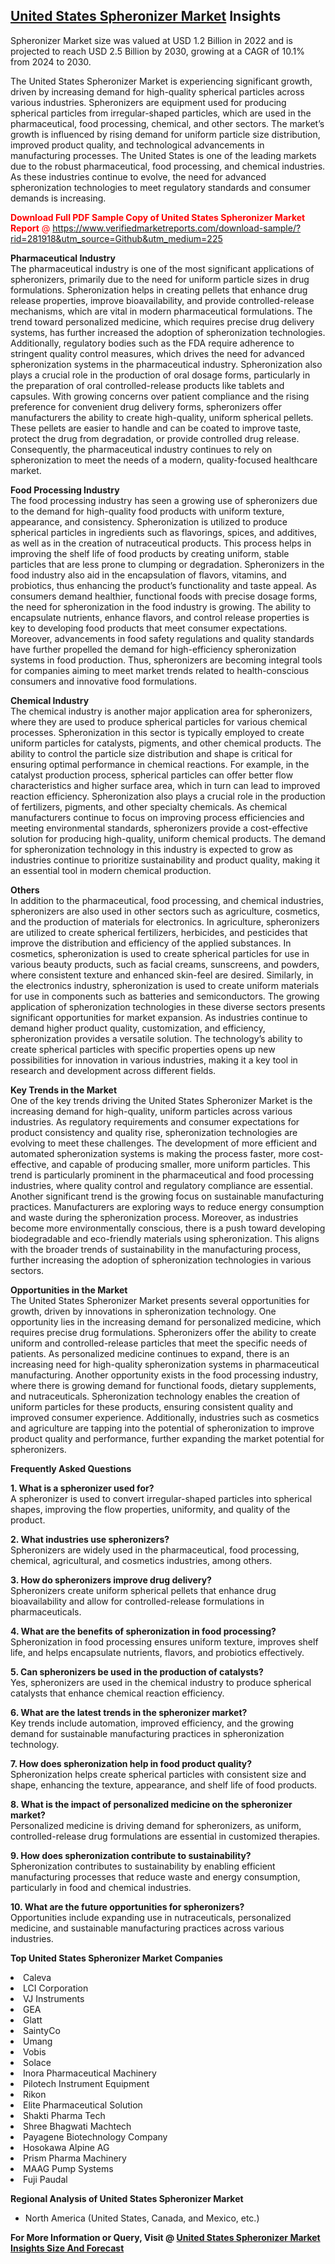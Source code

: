 <h2><a href="https://www.verifiedmarketreports.com/download-sample/?rid=281918&amp;utm_source=Github&amp;utm_medium=225" target="_blank">United States Spheronizer Market</a> Insights</h2><p>Spheronizer Market size was valued at USD 1.2 Billion in 2022 and is projected to reach USD 2.5 Billion by 2030, growing at a CAGR of 10.1% from 2024 to 2030.</p><p><p>The United States Spheronizer Market is experiencing significant growth, driven by increasing demand for high-quality spherical particles across various industries. Spheronizers are equipment used for producing spherical particles from irregular-shaped particles, which are used in the pharmaceutical, food processing, chemical, and other sectors. The market’s growth is influenced by rising demand for uniform particle size distribution, improved product quality, and technological advancements in manufacturing processes. The United States is one of the leading markets due to the robust pharmaceutical, food processing, and chemical industries. As these industries continue to evolve, the need for advanced spheronization technologies to meet regulatory standards and consumer demands is increasing. <p><span class=""><span style="color: #ff0000;"><strong>Download Full PDF Sample Copy of United States Spheronizer Market Report</strong> @ </span><a href="https://www.verifiedmarketreports.com/download-sample/?rid=281918&amp;utm_source=Github&amp;utm_medium=225" target="_blank">https://www.verifiedmarketreports.com/download-sample/?rid=281918&amp;utm_source=Github&amp;utm_medium=225</a></span></p> </p> <p><strong>Pharmaceutical Industry</strong><br>The pharmaceutical industry is one of the most significant applications of spheronizers, primarily due to the need for uniform particle sizes in drug formulations. Spheronization helps in creating pellets that enhance drug release properties, improve bioavailability, and provide controlled-release mechanisms, which are vital in modern pharmaceutical formulations. The trend toward personalized medicine, which requires precise drug delivery systems, has further increased the adoption of spheronization technologies. Additionally, regulatory bodies such as the FDA require adherence to stringent quality control measures, which drives the need for advanced spheronization systems in the pharmaceutical industry. Spheronization also plays a crucial role in the production of oral dosage forms, particularly in the preparation of oral controlled-release products like tablets and capsules. With growing concerns over patient compliance and the rising preference for convenient drug delivery forms, spheronizers offer manufacturers the ability to create high-quality, uniform spherical pellets. These pellets are easier to handle and can be coated to improve taste, protect the drug from degradation, or provide controlled drug release. Consequently, the pharmaceutical industry continues to rely on spheronization to meet the needs of a modern, quality-focused healthcare market.</p> <p><strong>Food Processing Industry</strong><br>The food processing industry has seen a growing use of spheronizers due to the demand for high-quality food products with uniform texture, appearance, and consistency. Spheronization is utilized to produce spherical particles in ingredients such as flavorings, spices, and additives, as well as in the creation of nutraceutical products. This process helps in improving the shelf life of food products by creating uniform, stable particles that are less prone to clumping or degradation. Spheronizers in the food industry also aid in the encapsulation of flavors, vitamins, and probiotics, thus enhancing the product’s functionality and taste appeal. As consumers demand healthier, functional foods with precise dosage forms, the need for spheronization in the food industry is growing. The ability to encapsulate nutrients, enhance flavors, and control release properties is key to developing food products that meet consumer expectations. Moreover, advancements in food safety regulations and quality standards have further propelled the demand for high-efficiency spheronization systems in food production. Thus, spheronizers are becoming integral tools for companies aiming to meet market trends related to health-conscious consumers and innovative food formulations.</p> <p><strong>Chemical Industry</strong><br>The chemical industry is another major application area for spheronizers, where they are used to produce spherical particles for various chemical processes. Spheronization in this sector is typically employed to create uniform particles for catalysts, pigments, and other chemical products. The ability to control the particle size distribution and shape is critical for ensuring optimal performance in chemical reactions. For example, in the catalyst production process, spherical particles can offer better flow characteristics and higher surface area, which in turn can lead to improved reaction efficiency. Spheronization also plays a crucial role in the production of fertilizers, pigments, and other specialty chemicals. As chemical manufacturers continue to focus on improving process efficiencies and meeting environmental standards, spheronizers provide a cost-effective solution for producing high-quality, uniform chemical products. The demand for spheronization technology in this industry is expected to grow as industries continue to prioritize sustainability and product quality, making it an essential tool in modern chemical production.</p> <p><strong>Others</strong><br>In addition to the pharmaceutical, food processing, and chemical industries, spheronizers are also used in other sectors such as agriculture, cosmetics, and the production of materials for electronics. In agriculture, spheronizers are utilized to create spherical fertilizers, herbicides, and pesticides that improve the distribution and efficiency of the applied substances. In cosmetics, spheronization is used to create spherical particles for use in various beauty products, such as facial creams, sunscreens, and powders, where consistent texture and enhanced skin-feel are desired. Similarly, in the electronics industry, spheronization is used to create uniform materials for use in components such as batteries and semiconductors. The growing application of spheronization technologies in these diverse sectors presents significant opportunities for market expansion. As industries continue to demand higher product quality, customization, and efficiency, spheronization provides a versatile solution. The technology’s ability to create spherical particles with specific properties opens up new possibilities for innovation in various industries, making it a key tool in research and development across different fields.</p> <p><strong>Key Trends in the Market</strong><br>One of the key trends driving the United States Spheronizer Market is the increasing demand for high-quality, uniform particles across various industries. As regulatory requirements and consumer expectations for product consistency and quality rise, spheronization technologies are evolving to meet these challenges. The development of more efficient and automated spheronization systems is making the process faster, more cost-effective, and capable of producing smaller, more uniform particles. This trend is particularly prominent in the pharmaceutical and food processing industries, where quality control and regulatory compliance are essential. Another significant trend is the growing focus on sustainable manufacturing practices. Manufacturers are exploring ways to reduce energy consumption and waste during the spheronization process. Moreover, as industries become more environmentally conscious, there is a push toward developing biodegradable and eco-friendly materials using spheronization. This aligns with the broader trends of sustainability in the manufacturing process, further increasing the adoption of spheronization technologies in various sectors.</p> <p><strong>Opportunities in the Market</strong><br>The United States Spheronizer Market presents several opportunities for growth, driven by innovations in spheronization technology. One opportunity lies in the increasing demand for personalized medicine, which requires precise drug formulations. Spheronizers offer the ability to create uniform and controlled-release particles that meet the specific needs of patients. As personalized medicine continues to expand, there is an increasing need for high-quality spheronization systems in pharmaceutical manufacturing. Another opportunity exists in the food processing industry, where there is growing demand for functional foods, dietary supplements, and nutraceuticals. Spheronization technology enables the creation of uniform particles for these products, ensuring consistent quality and improved consumer experience. Additionally, industries such as cosmetics and agriculture are tapping into the potential of spheronization to improve product quality and performance, further expanding the market potential for spheronizers.</p> <p><strong>Frequently Asked Questions</strong></p> <p><strong>1. What is a spheronizer used for?</strong><br>A spheronizer is used to convert irregular-shaped particles into spherical shapes, improving the flow properties, uniformity, and quality of the product.</p> <p><strong>2. What industries use spheronizers?</strong><br>Spheronizers are widely used in the pharmaceutical, food processing, chemical, agricultural, and cosmetics industries, among others.</p> <p><strong>3. How do spheronizers improve drug delivery?</strong><br>Spheronizers create uniform spherical pellets that enhance drug bioavailability and allow for controlled-release formulations in pharmaceuticals.</p> <p><strong>4. What are the benefits of spheronization in food processing?</strong><br>Spheronization in food processing ensures uniform texture, improves shelf life, and helps encapsulate nutrients, flavors, and probiotics effectively.</p> <p><strong>5. Can spheronizers be used in the production of catalysts?</strong><br>Yes, spheronizers are used in the chemical industry to produce spherical catalysts that enhance chemical reaction efficiency.</p> <p><strong>6. What are the latest trends in the spheronizer market?</strong><br>Key trends include automation, improved efficiency, and the growing demand for sustainable manufacturing practices in spheronization technology.</p> <p><strong>7. How does spheronization help in food product quality?</strong><br>Spheronization helps create spherical particles with consistent size and shape, enhancing the texture, appearance, and shelf life of food products.</p> <p><strong>8. What is the impact of personalized medicine on the spheronizer market?</strong><br>Personalized medicine is driving demand for spheronizers, as uniform, controlled-release drug formulations are essential in customized therapies.</p> <p><strong>9. How does spheronization contribute to sustainability?</strong><br>Spheronization contributes to sustainability by enabling efficient manufacturing processes that reduce waste and energy consumption, particularly in food and chemical industries.</p> <p><strong>10. What are the future opportunities for spheronizers?</strong><br>Opportunities include expanding use in nutraceuticals, personalized medicine, and sustainable manufacturing practices across various industries.</p></p><p><strong>Top United States Spheronizer Market Companies</strong></p><div data-test-id=""><p><li>Caleva</li><li> LCI Corporation</li><li> VJ Instruments</li><li> GEA</li><li> Glatt</li><li> SaintyCo</li><li> Umang</li><li> Vobis</li><li> Solace</li><li> Inora Pharmaceutical Machinery</li><li> Pilotech Instrument Equipment</li><li> Rikon</li><li> Elite Pharmaceutical Solution</li><li> Shakti Pharma Tech</li><li> Shree Bhagwati Machtech</li><li> Payagene Biotechnology Company</li><li> Hosokawa Alpine AG</li><li> Prism Pharma Machinery</li><li> MAAG Pump Systems</li><li> Fuji Paudal</li></p><div><strong>Regional Analysis of&nbsp;United States Spheronizer Market</strong></div><ul><li dir="ltr"><p dir="ltr">North America&nbsp;(United States, Canada, and Mexico, etc.)</p></li></ul><p><strong>For More Information or Query, Visit @&nbsp;</strong><strong><a href="https://www.verifiedmarketreports.com/product/spheronizer-market/?utm_source=Github&amp;utm_medium=225" target="_blank">United States Spheronizer Market Insights Size And Forecast</a></strong></p></div>
